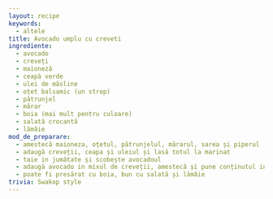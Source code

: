 ```yaml
---
layout: recipe
keywords:
  - altele
title: Avocado umplu cu creveti
ingrediente:
  - avocado
  - creveți
  - maioneză
  - ceapă verde
  - ulei de măsline
  - oțet balsamic (un strop)
  - pătrunjel
  - mărar
  - boia (mai mult pentru culoare)
  - salată crocantă
  - lămâie
mod_de_preparare:
  - amestecă maioneza, oțetul, pătrunjelul, mărarul, sarea și piperul
  - adaugă creveții, ceapa și uleiul și lasă totul la marinat
  - taie in jumătate și scobește avocadoul
  - adaugă avocado in mixul de creveții, amestecă și pune conținutul in coajă de avocado
  - poate fi presărat cu boia, bun cu salată și lămâie
trivia: Swakop style
---
```


